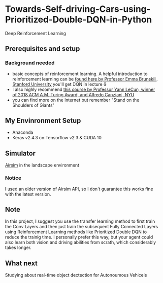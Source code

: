 # Towards-Self-driving-Cars-using-Prioritized-Double-DQN-in-Python
Deep Reinforcement Learning
## Prerequisites and setup
### Background needed
* basic concepts of reinforcement learning. A helpful introduction to reinforcement learning can be [found here by Professor Emma Brunskill, Stanford University](https://www.youtube.com/playlist?list=PLoROMvodv4rOSOPzutgyCTapiGlY2Nd8u) you'll get DQN in lecture 6
* I also highly recommend [this course by Professor Yann LeCun, winner of 2018 ACM A.M. Turing Award, and Alfredo Canziani, NYU](https://www.youtube.com/playlist?list=PLLHTzKZzVU9e6xUfG10TkTWApKSZCzuBI)
* you can find more on the Internet but remember "Stand on the Shoulders of Giants"
## My Envinronment Setup
* Anaconda
* Keras v2.4.3 on Tensorflow v2.3 & CUDA 10
## Simulator
[Airsim](https://microsoft.github.io/AirSim/) in the landscape environment
### Notice
I used an older version of Airsim API, so I don't guarantee this works fine with the latest version.
## Note
In this project, I suggest you use the transfer learning method to first train the Conv Layers and then just train the subsequent Fully Connected Layers using Reinforcement Learning methods like Prioritized Double DQN to reduce the trainig time. I personally prefer this way, but your agent could also learn both vision and driving abilities from scrath, which considerably takes longer.
## What next
Studying about real-time object dectection for Autonoumous Vehicels
